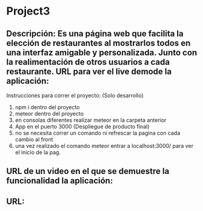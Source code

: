 # Project3
Descripción:
Es una página web que facilita la elección de restaurantes al mostrarlos todos en una interfaz amigable y personalizada. Junto con la realimentación de otros usuarios a cada restaurante.
URL para ver el live demode la aplicación:
-

Instrucciones para correr el proyecto:
(Solo desarrollo)
1) npm i dentro del proyecto
2) meteor dentro del proyecto
3) en consolas diferentes realizar meteor en la carpeta anterior
4) App en el puerto 3000
(Despliegue de producto final)
5) no se necesita correr un comando ni refrescar la pagina con cada cambio al front
6) una vez realizado el comando meteor entrar a localhost:3000/ para ver el inicio de la pag. 


URL de un video en el que se demuestre la funcionalidad la aplicación:
-

URL:
-
